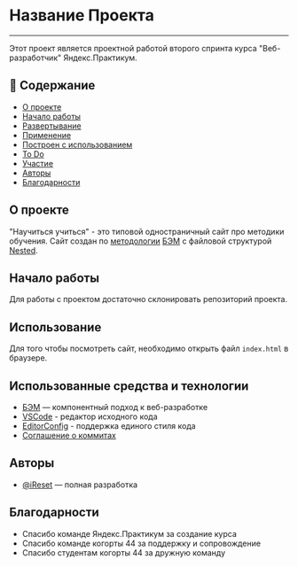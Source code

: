 # Название Проекта

---

Этот проект является проектной работой второго спринта курса "Веб-разработчик" Яндекс.Практикум.

## 📝 Содержание

- [О проекте](#about)
- [Начало работы](#getting_started)
- [Развертывание](#deployment)
- [Применение](#usage)
- [Построен с использованием](#built_using)
- [To Do](../TODO.md)
- [Участие](../CONTRIBUTING.md)
- [Авторы](#authors)
- [Благодарности](#acknowledgement)

## О проекте<div id="about"></div>

"Научиться учиться" - это типовой одностраничный сайт про методики обучения. Сайт создан по [методологии](https://ru.bem.info/methodology/) [БЭМ](https://ru.bem.info/) с файловой структурой [Nested](https://ru.bem.info/methodology/filestructure/#nested).

## Начало работы<div id="getting_started"></div>

Для работы с проектом достаточно склонировать репозиторий проекта.

## Использование<div id="usage"></div>

Для того чтобы посмотреть сайт, необходимо открыть файл ```index.html``` в браузере.

## Использованные средства и технологии<div id="built_using"></div>

- [БЭМ](https://ru.bem.info/) — компонентный подход к веб-разработке
- [VSCode](https://code.visualstudio.com/) - редактор исходного кода
- [EditorConfig](https://editorconfig.org/) - поддержка единого стиля кода
- [Соглашение о коммитах](https://www.conventionalcommits.org/ru/v1.0.0/)

## Авторы<div id="authors"></div>

- [@iReset](https://github.com/iReset) — полная разработка

## Благодарности<div id="acknowledgement"></div>

- Спасибо команде Яндекс.Практикум за создание курса
- Спасибо команде когорты 44 за поддержку и сопровождение
- Спасибо студентам когорты 44 за дружную команду

